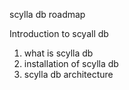 scylla db roadmap

Introduction to scyall db

1. what is scylla db
2. installation of scylla db
3. scylla db architecture
